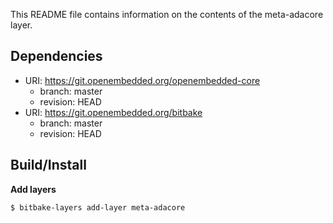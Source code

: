 This README file contains information on the contents of the meta-adacore layer.

## Dependencies

* URI: https://git.openembedded.org/openembedded-core
    * branch: master
    * revision: HEAD
* URI: https://git.openembedded.org/bitbake
    * branch: master
    * revision: HEAD

## Build/Install

**Add layers**
```sh
$ bitbake-layers add-layer meta-adacore
```
